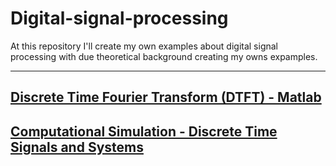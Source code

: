 # Digital-signal-processing
At this repository I'll create my own examples about digital signal processing with due theoretical background creating my owns expamples.

----------

## [Discrete Time Fourier Transform (DTFT) - Matlab](http://nbviewer.jupyter.org/github/SaraivaLucas/Digital-signal-processing/blob/master/Trabalho%201/Trabalho%20DTFT.ipynb)

## [Computational Simulation - Discrete Time Signals and Systems](http://nbviewer.jupyter.org/github/SaraivaLucas/Digital-signal-processing/blob/master/Trabalho%201/Trabalho%20DTFT.ipynb)

